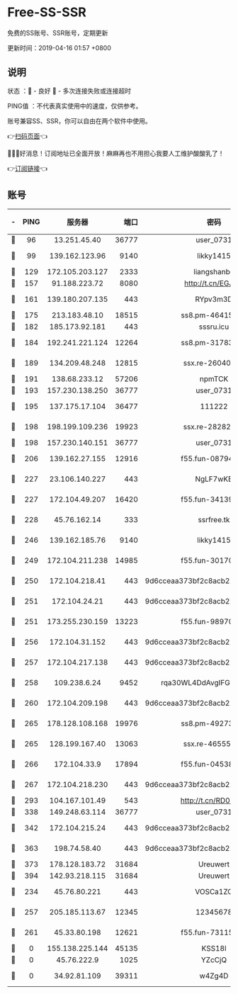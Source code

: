 # Free-SS-SSR

免费的SS账号、SSR账号，定期更新

更新时间：2019-04-16 01:57 +0800

## 说明

状态     ：🙂 - 良好 🙁 - 多次连接失败或连接超时

PING值   ：不代表真实使用中的速度，仅供参考。

账号兼容SS、SSR，你可以自由在两个软件中使用。

👉[扫码页面](https://liesauer.github.io/Free-SS-SSR/)👈

🎉🎉🎉好消息！订阅地址已全面开放！麻麻再也不用担心我要人工维护酸酸乳了！

👉[订阅链接](https://www.liesauer.net/yogurt/subscribe?ACCESS_TOKEN=DAYxR3mMaZAsaqUb)👈

## 账号

|-|PING|服务器|端口|密码|加密方式|区域|
|:----:|:----:|:-----:|-----:|:----:|:----:|:----:|
|🙂|96|13.251.45.40|36777|user_0731|chacha20|SG|
|🙂|99|139.162.123.96|9140|likky1415|aes-256-cfb|JP|
|🙂|129|172.105.203.127|2333|liangshanbo|chacha20|JP|
|🙂|157|91.188.223.72|8080|http://t.cn/EGJIyrl|rc4-md5|RU|
|🙂|161|139.180.207.135|443|RYpv3m3D|aes-256-cfb|JP|
|🙂|175|213.183.48.10|18515|ss8.pm-46415909|rc4-md5|RU|
|🙂|182|185.173.92.181|443|sssru.icu|rc4-md5|RU|
|🙂|184|192.241.221.124|12264|ss8.pm-31783511|aes-256-cfb|US|
|🙂|189|134.209.48.248|12815|ssx.re-26040435|aes-256-cfb|US|
|🙂|191|138.68.233.12|57206|npmTCK|rc4-md5|US|
|🙂|193|157.230.138.250|36777|user_0731|chacha20|US|
|🙂|195|137.175.17.104|36477|111222|aes-256-cfb|US|
|🙂|198|198.199.109.236|19923|ssx.re-28282607|aes-256-cfb|US|
|🙂|198|157.230.140.151|36777|user_0731|chacha20|US|
|🙂|206|139.162.27.155|12916|f55.fun-08794252|aes-256-cfb|SG|
|🙂|227|23.106.140.227|443|NgLF7wKB|aes-256-cfb|US|
|🙂|227|172.104.49.207|16420|f55.fun-34139153|aes-256-cfb|SG|
|🙂|228|45.76.162.14|333|ssrfree.tk|aes-256-cfb|SG|
|🙂|246|139.162.185.76|9140|likky1415|aes-256-cfb|DE|
|🙂|249|172.104.211.238|14985|f55.fun-30170078|aes-256-cfb|US|
|🙂|250|172.104.218.41|443|9d6cceaa373bf2c8acb22e60b6a58be6|aes-256-cfb|US|
|🙂|251|172.104.24.21|443|9d6cceaa373bf2c8acb22e60b6a58be6|aes-256-cfb|US|
|🙂|251|173.255.230.159|13223|f55.fun-98970038|aes-256-cfb|US|
|🙂|256|172.104.31.152|443|9d6cceaa373bf2c8acb22e60b6a58be6|aes-256-cfb|US|
|🙂|257|172.104.217.138|443|9d6cceaa373bf2c8acb22e60b6a58be6|aes-256-cfb|US|
|🙂|258|109.238.6.24|9452|rqa30WL4DdAvgIFG6Fs3znzTa|aes-256-cfb|FR|
|🙂|260|172.104.209.198|443|9d6cceaa373bf2c8acb22e60b6a58be6|aes-256-cfb|US|
|🙂|265|178.128.108.168|19976|ss8.pm-49273481|aes-256-cfb|SG|
|🙂|265|128.199.167.40|13063|ssx.re-46555321|aes-256-cfb|SG|
|🙂|266|172.104.33.9|17894|f55.fun-04538328|aes-256-cfb|SG|
|🙂|267|172.104.218.230|443|9d6cceaa373bf2c8acb22e60b6a58be6|aes-256-cfb|US|
|🙂|293|104.167.101.49|543|http://t.cn/RD0D7sx|rc4-md5|CA|
|🙂|338|149.248.63.114|36777|user_0731|chacha20|CA|
|🙂|342|172.104.215.24|443|9d6cceaa373bf2c8acb22e60b6a58be6|aes-256-cfb|US|
|🙂|363|198.74.58.40|443|9d6cceaa373bf2c8acb22e60b6a58be6|aes-256-cfb|US|
|🙂|373|178.128.183.72|31684|Ureuwert|chacha20|US|
|🙂|394|142.93.218.115|31684|Ureuwert|chacha20|IN|
|🙂|234|45.76.80.221|443|VOSCa1ZG|aes-256-cfb|DE|
|🙂|257|205.185.113.67|12345|12345678|aes-256-cfb|US|
|🙂|261|45.33.80.198|12621|f55.fun-73115656|aes-256-cfb|US|
|🙁|0|155.138.225.144|45135|KSS18l|rc4-md5|US|
|🙁|0|45.76.222.9|1025|YZcCjQ|rc4-md5|JP|
|🙁|0|34.92.81.109|39311|w4Zg4D|chacha20-ietf|US|
